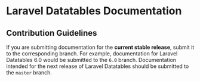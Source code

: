 # Laravel Datatables Documentation

## Contribution Guidelines

If you are submitting documentation for the **current stable release**, submit it to the corresponding branch.
For example, documentation for Laravel Datatables 6.0 would be submitted to the `6.0` branch.
Documentation intended for the next release of Laravel Datatables should be submitted to the `master` branch.